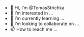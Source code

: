 - 👋 Hi, I’m @TomasStrichka
- 👀 I’m interested in ...
- 🌱 I’m currently learning ...
- 💞️ I’m looking to collaborate on ...
- 📫 How to reach me ...

<!---
TomasStrichka/TomasStrichka is a ✨ special ✨ repository because its `README.md` (this file) appears on your GitHub profile.
You can click the Preview link to take a look at your changes.
--->
